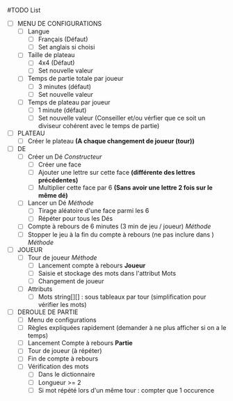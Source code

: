 ﻿#TODO List

- [ ] MENU DE CONFIGURATIONS
	- [ ] Langue
		- [ ] Français (Défaut)
		- [ ] Set anglais si choisi
	- [ ] Taille de plateau
		- [ ] 4x4 (Défaut)
		- [ ] Set nouvelle valeur
	- [ ] Temps de partie totale par joueur 
		- [ ] 3 minutes (défaut)
		- [ ] Set nouvelle valeur
	- [ ] Temps de plateau par joueur
		- [ ] 1 minute (défaut)
		- [ ] Set nouvelle valeur (Conseiller et/ou vérfier que ce soit un diviseur cohérent avec le temps de partie)

- [ ] PLATEAU
	- [ ] Créer le plateau **(A chaque changement de joueur (tour))**

- [ ] DE
	- [ ] Créer un Dé *Constructeur*
		- [ ] Créer une face
		- [ ] Ajouter une lettre sur cette face **(différente des lettres précédentes)**
		- [ ] Multiplier cette face par 6 **(Sans avoir une lettre 2 fois sur le même dé)**
	- [ ] Lancer un Dé *Méthode*
		- [ ] Tirage aléatoire d'une face parmi les 6
		- [ ] Répéter pour tous les Dés
	- [ ] Compte à rebours de 6 minutes (3 min de jeu / joueur) *Méthode*
	- [ ] Stopper le jeu à la fin du compte à rebours (ne pas inclure dans ) *Méthode*

- [ ] JOUEUR
	- [ ] Tour de joueur *Méthode*
		- [ ] Lancement compte à rebours **Joueur**
		- [ ] Saisie et stockage des mots dans l'attribut Mots
		- [ ] Changement de joueur
	- [ ] Attributs
		- [ ] Mots string[][] : sous tableaux par tour (simplification pour vérifier les mots)

- [ ] DEROULE DE PARTIE
	- [ ] Menu de configurations
	- [ ] Règles expliquées rapidement (demander à ne plus afficher si on a le temps)
	- [ ] Lancement Compte à rebours **Partie**
	- [ ] Tour de joueur (à répéter)
	- [ ] Fin de compte à rebours
	- [ ] Vérification des mots
		- [ ] Dans le dictionnaire
		- [ ] Longueur >= 2
		- [ ] Si mot répété lors d'un même tour : compter que 1 occurence